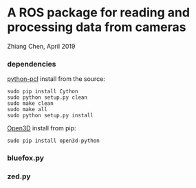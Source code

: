 # A ROS package for reading and processing data from cameras 

Zhiang Chen, April 2019

### dependencies
[python-pcl](https://github.com/strawlab/python-pcl)
install from the source:
```
sudo pip install Cython
sudo python setup.py clean
sudo make clean
sudo make all
sudo python setup.py install
```

[Open3D](http://www.open3d.org/docs/getting_started.html)
install from pip:
```
sudo pip install open3d-python
```

### bluefox.py


### zed.py
